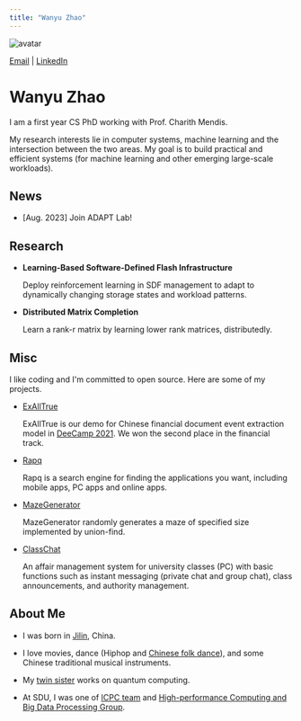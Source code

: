 ```yaml
---
title: "Wanyu Zhao"
---
```


![avatar](./wyzhao2.jpg)

[Email](mailto:wanyu2@illinois.edu) \| [LinkedIn](https://www.linkedin.com/in/wyzhao/?locale=en_US)

# Wanyu Zhao 

I am a first year CS PhD working with Prof. Charith Mendis.

My research interests lie in computer systems, machine learning and the intersection between the two areas. My goal is to build practical and efficient systems (for machine learning and other emerging large-scale workloads).

## News
- [Aug. 2023] Join ADAPT Lab!

## Research 

- **Learning-Based Software-Defined Flash Infrastructure**
  
  Deploy reinforcement learning in SDF management to adapt to dynamically changing storage states and workload patterns.

- **Distributed Matrix Completion**

  Learn a rank-r matrix by learning lower rank matrices, distributedly.



## Misc
I like coding and I'm committed to open source. Here are some of my projects.

- [ExAllTrue](https://exalltrue.github.io/eedc4/)
  
  ExAllTrue is our demo for Chinese financial document event extraction model in [DeeCamp 2021](https://deecamp.com/#/home). We won the second place in the financial track.


- [Rapq](https://github.com/wy-go/Rapq)

  Rapq is a search engine for finding the applications you want, including mobile apps, PC apps and online apps.


- [MazeGenerator](https://github.com/wy-go/MazeGenerator)

  MazeGenerator randomly generates a maze of specified size implemented by union-find.
  
  
- [ClassChat](https://github.com/wy-go/ClassChat)

  An affair management system for university classes (PC) with basic functions such as instant messaging (private chat and group chat), class announcements, and authority management.

  

## About Me

- I was born in [Jilin](https://en.wikipedia.org/wiki/Jilin), China.

- I love movies, dance (Hiphop and [Chinese folk dance](https://www.bilibili.com/video/BV153411w7XD?p=8&vd_source=b9661ae60934cbd7513d5fad3016c0c0)), and some Chinese traditional musical instruments.

- My [twin sister](https://WanbingZhao.github.io) works on quantum computing.

- At SDU, I was one of [ICPC team](https://raw.githubusercontent.com/wy-go/wy-go.github.io/main/shandong-icpc19.jpg) and [High-performance Computing and Big Data Processing Group](https://raw.githubusercontent.com/wy-go/wy-go.github.io/main/sdu-hpc22.JPG).
